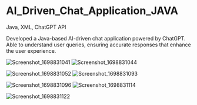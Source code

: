 # AI_Driven_Chat_Application_JAVA

Java, XML, ChatGPT API

Developed a Java-based AI-driven chat application powered by ChatGPT.
Able to understand user queries, ensuring accurate responses that enhance the user experience.

![Screenshot_1698831041](https://github.com/shivam1raj5/AI_Driven_Chat_Application_JAVA/assets/57479532/e6784c31-f2ba-43ce-8f7b-63216d553323) ![Screenshot_1698831044](https://github.com/shivam1raj5/AI_Driven_Chat_Application_JAVA/assets/57479532/d40dec40-3a40-4295-b60b-824778fbe87c)

![Screenshot_1698831052](https://github.com/shivam1raj5/AI_Driven_Chat_Application_JAVA/assets/57479532/6bc73157-3fb3-40b1-9aa2-be2e58a66a3c) ![Screenshot_1698831093](https://github.com/shivam1raj5/AI_Driven_Chat_Application_JAVA/assets/57479532/cba5cc10-99c1-4edd-8767-cccb925d48a8)

![Screenshot_1698831096](https://github.com/shivam1raj5/AI_Driven_Chat_Application_JAVA/assets/57479532/f6c65e79-5833-4bbd-8fbc-a053c13e765f) ![Screenshot_1698831114](https://github.com/shivam1raj5/AI_Driven_Chat_Application_JAVA/assets/57479532/e657585a-de81-4ce0-bfa8-564adbb4f367)

![Screenshot_1698831122](https://github.com/shivam1raj5/AI_Driven_Chat_Application_JAVA/assets/57479532/81895c23-b812-4010-9104-bdcf2ce189c9)
